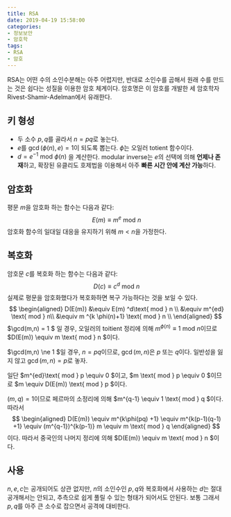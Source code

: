 ```yaml
---
title: RSA
date: 2019-04-19 15:58:00
categories:
- 정보보안
- 암호학
tags:
- RSA
- 암호
---
```


RSA는 어떤 수의 소인수분해는 아주 어렵지만, 반대로 소인수를 곱해서 원래 수를 만드는 것은 쉽다는 성질을 이용한 암호 체계이다. 암호명은 이 암호를 개발한 세 암호학자 Rivest-Shamir-Adelman에서 유래한다.

## 키 형성

* 두 소수 $p,q$를 골라서 $n=pq$로 놓는다.
* $e$를 $\gcd ( \phi (n), e) = 1$이 되도록 뽑는다. $\phi$는 오일러 totient 함수이다.
* $d = e^{-1}\text{ mod } \phi (n)$ 을 계산한다. modular inverse는 $e$의 선택에 의해 **언제나 존재**하고, 확장된 유클리도 호제법을 이용해서 아주 **빠른 시간 안에 계산 가능**하다.

## 암호화

평문 $m$을 암호화 하는 함수는 다음과 같다:
$$
E(m ) \equiv m^e \text{ mod }n
$$
암호화 함수의 일대일 대응을 유지하기 위해 $m<n$을 가정한다.

## 복호화

암호문 $c$를 복호화 하는 함수는 다음과 같다:
$$
D(c) \equiv c^d \text{ mod } n
$$
실제로 평문을 암호화했다가 복호화하면 복구 가능하다는 것을 보일 수 있다.
$$
\begin{aligned}
D(E(m)) &\equiv E(m) ^d\text{ mod } n \\
&\equiv m^{ed} \text{ mod } n\\
&\equiv m ^{k \phi(n)+1} \text{ mod } n \\
\end{aligned}
$$
$\gcd(m,n)  = 1 $ 일 경우, 오일러의 toitient 정리에 의해 $m^{\phi(n)} \equiv 1 \text{ mod } n$이므로 $D(E(m)) \equiv m \text{ mod } n $이다.

$\gcd(m,n) \ne 1 $일 경우, $n = pq$이므로, $\gcd(m,n)$은 $p$ 또는 $q$이다. 일반성을 잃지 않고 $\gcd(m,n) = p$로 놓자.

일단 $m^{ed}\text{ mod } p \equiv 0 $이고, $m \text{ mod } p \equiv 0 $이므로 $m \equiv D(E(m)) \text{ mod } p $이다.

$(m,q) = 1$이므로 페르마의 소정리에 의해 $m^{q-1} \equiv 1 \text{ mod } q $이다. 따라서
$$
\begin{aligned}
D(E(m)) \equiv m^{k\phi(pq) +1} \equiv m^{k(p-1)(q-1) +1} \equiv (m^{q-1})^{k(p-1)} m \equiv m \text{ mod } q
\end{aligned}
$$
이다. 따라서 중국인의 나머지 정리에 의해 $D(E(m)) \equiv m \text{ mod } n $이다.

## 사용

$n,e,c$는 공개되어도 상관 없지만, $n$의 소인수인 $p,q$와 복호화에서 사용하는 $d$는 절대 공개해서는 안되고, 추측으로 쉽게 풀릴 수 있는 형태가 되어서도 안된다. 보통 그래서 $p,q$를 아주 큰 소수로 잡으면서 공격에 대비한다.